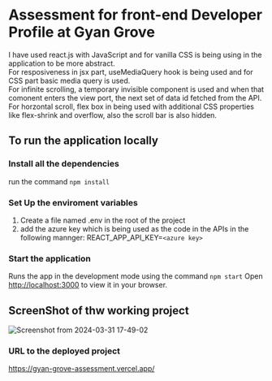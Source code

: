 # Assessment for front-end Developer Profile at Gyan Grove

I have used react.js with JavaScript and for vanilla CSS is being using in the application to be more abstract. <br />
For resposiveness in jsx part, useMediaQuery hook is being used and for CSS part basic media query is used. <br />
For infinite scrolling, a temporary invisible component is used and when that comonent enters the view port, the next set of data id fetched from the API. <br />
For horzontal scroll, flex box in being used with additional CSS properties like flex-shrink and overflow, also the scroll bar is also hidden. <br />


## To run the application locally

### Install all the dependencies 
run the command `npm install`

### Set Up the enviroment variables
1. Create a file named .env in the root of the project
2. add the azure key which is being used as the code in the APIs in the following mannger:
   REACT_APP_API_KEY=`<azure key>`
   
### Start the application 
Runs the app in the development mode using the command `npm start`
Open [http://localhost:3000](http://localhost:3000) to view it in your browser.

## ScreenShot of thw working project

![Screenshot from 2024-03-31 17-49-02](https://github.com/Himanshuiiit/gyan-grove-assessment/assets/76449638/bfbdee64-d977-4154-9f5e-9c6f7d5d3e47)

### URL to the deployed project

https://gyan-grove-assessment.vercel.app/
